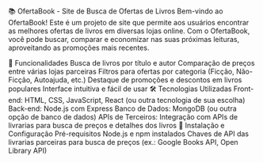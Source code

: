 📚 OfertaBook - Site de Busca de Ofertas de Livros
Bem-vindo ao OfertaBook! Este é um projeto de site que permite aos usuários encontrar as melhores ofertas de livros em diversas lojas online. Com o OfertaBook, você pode buscar, comparar e economizar nas suas próximas leituras, aproveitando as promoções mais recentes.

🚀 Funcionalidades
Busca de livros por título e autor
Comparação de preços entre várias lojas parceiras
Filtros para ofertas por categoria (Ficção, Não-Ficção, Autoajuda, etc.)
Destaque de promoções e descontos em livros populares
Interface intuitiva e fácil de usar
🛠️ Tecnologias Utilizadas
Front-end: HTML, CSS, JavaScript, React (ou outra tecnologia de sua escolha)
Back-end: Node.js com Express
Banco de Dados: MongoDB (ou outra opção de banco de dados)
APIs de Terceiros: Integração com APIs de livrarias para busca de preços e detalhes dos livros
📖 Instalação e Configuração
Pré-requisitos
Node.js e npm instalados
Chaves de API das livrarias parceiras para busca de preços (ex.: Google Books API, Open Library API)
